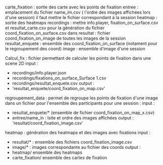 carte_fixation : sortie des carte avec les points de fixation
entree : emplacement du fichier name_im.csv ( l'ordre des images affichées lors d'une session) il faut mettre le fichier correspondant à la session 
heatmap : sortie des heatmaps
recordings : mettre info.player, fixation_on_surface.csv et resultat_carte.csv pour la génération du fichier coord_fixation_on_surface.csv dans 
resultat : fichier coord_fixation_on_image de toutes les images de la session
resultat_enquete : ensemble des coord_fixation_on_surface (notament pour le regroupement des coord)
image : ensemble d'image d'une session



Calcul_fix : fichier permettant de calculer les points de fixation dans une scene 2D
input :
- recordings/info.player.json
- recordings/fixations_on_surface_Surface 1.csv
- recordings/resultat_enquete.csv
output : 
- 'resultat_enquete/coord_fixation_on_map.csv'



regroupement_data : permet de regroupe les points de fixation d'une image dans un fichier pour l'ensemble des participants pour une session  :
input : 
- resultat_enquete/* (ensemble de fichier coord_fixation_on_map_x.csv)
- entree/name_in : lsite et ordre des images affichées
output : 
'resultat/coord_fixation_image.csv'


heatmap : génération des heatmaps et des images avec fixations
input :
 - resultat/* : ensemble des fichiers coord_fixation_image.csv
 - image/* : images correspondante au fichier des coords
output : 
 - heatmap/ ensemble des heatmaps
 - carte_fixation/ ensemble des cartes de fixation 